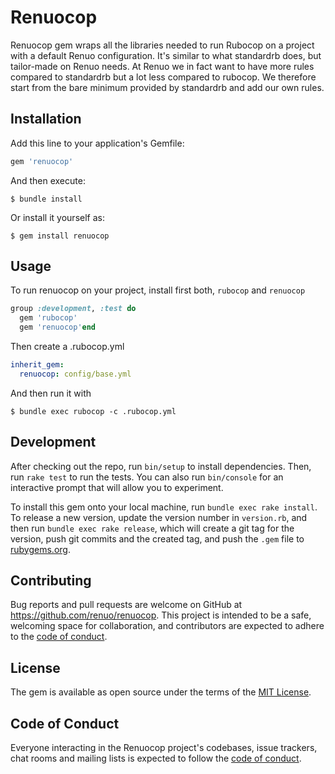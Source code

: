 # Renuocop

Renuocop gem wraps all the libraries needed to run Rubocop on a project with a default Renuo configuration.
It's similar to what standardrb does, but tailor-made on Renuo needs.
At Renuo we in fact want to have more rules compared to standardrb but a lot less compared to rubocop.
We therefore start from the bare minimum provided by standardrb and add our own rules.

## Installation

Add this line to your application's Gemfile:

```ruby
gem 'renuocop'
```

And then execute:

    $ bundle install

Or install it yourself as:

    $ gem install renuocop

## Usage

To run renuocop on your project, install first both, `rubocop` and `renuocop`

```ruby
group :development, :test do
  gem 'rubocop'
  gem 'renuocop'end
```

Then create a .rubocop.yml

```yaml
inherit_gem:
  renuocop: config/base.yml
```

And then run it with

    $ bundle exec rubocop -c .rubocop.yml

## Development

After checking out the repo, run `bin/setup` to install dependencies. 
Then, run `rake test` to run the tests. 
You can also run `bin/console` for an interactive prompt that will allow you to experiment.

To install this gem onto your local machine, run `bundle exec rake install`. 
To release a new version, update the version number in `version.rb`, and then run `bundle exec rake release`, 
which will create a git tag for the version, push git commits and the created tag, and push the `.gem` file to [rubygems.org](https://rubygems.org).

## Contributing

Bug reports and pull requests are welcome on GitHub at https://github.com/renuo/renuocop. 
This project is intended to be a safe, welcoming space for collaboration, and contributors are expected to adhere to the [code of conduct](https://github.com/renuo/renuocop/blob/master/CODE_OF_CONDUCT.md).

## License

The gem is available as open source under the terms of the [MIT License](https://opensource.org/licenses/MIT).

## Code of Conduct

Everyone interacting in the Renuocop project's codebases, issue trackers, chat rooms and mailing lists is expected to follow the [code of conduct](https://github.com/renuo/renuocop/blob/master/CODE_OF_CONDUCT.md).
